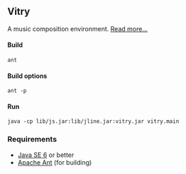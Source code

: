## Vitry

A music composition environment. [Read more...](http://wiki.github.com/hanshoglund/Vitry/)

#### Build
`ant`         

#### Build options
`ant -p`

#### Run 
`java -cp lib/js.jar:lib/jline.jar:vitry.jar vitry.main`

### Requirements
- [Java SE 6](http://www.java.com/en/download/) or better
- [Apache Ant](http://ant.apache.org/) (for building)


